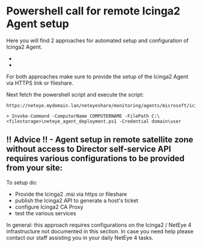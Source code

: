 # Powershell call for remote Icinga2 Agent setup

Here you will find 2 approaches for automated setup and configuration of Icinga2 Agent.

- 
-

For both approaches make sure to provide the setup of the Icinga2 Agent via HTTPS link or fileshare.

Next fetch the powershell script and execute the script: 
```
https://neteye.mydomain.lan/neteyeshare/monitoring/agents/microsoft/icinga/neteye_agent_deployment.ps1

> Invoke-Command -ComputerName COMPUTERNAME -FilePath C:\<filestorage>\neteye_agent_deployment.ps1 -Credential domain\user
```

## !! Advice !! - Agent setup in remote satellite zone without access to Director self-service API requires various configurations to be provided from your site:

To setup do:
- Provide the Icinga2 .msi via https or fileshare
- publish the Icinga2 API to generate a host's ticket
- configure Icinga2 CA Proxy
- test the various services

In general: this approach requires configurations on the Icinga2 / NetEye 4 infrastructure not documented in this section. In case you need help please contact our staff assisting you in your daily NetEye 4 tasks.
